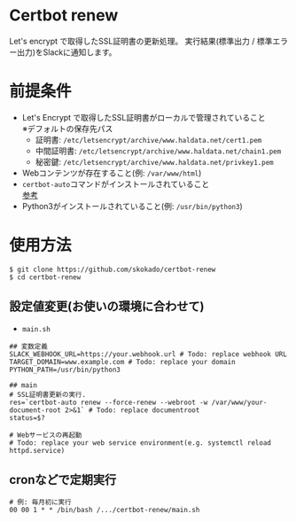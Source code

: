 # Certbot renew

Let's encrypt で取得したSSL証明書の更新処理。
実行結果(標準出力 / 標準エラー出力)をSlackに通知します。

# 前提条件
- Let's Encrypt で取得したSSL証明書がローカルで管理されていること<br>
※デフォルトの保存先パス
  - 証明書: `/etc/letsencrypt/archive/www.haldata.net/cert1.pem`
  - 中間証明書: `/etc/letsencrypt/archive/www.haldata.net/chain1.pem`
  - 秘密鍵: `/etc/letsencrypt/archive/www.haldata.net/privkey1.pem`
- Webコンテンツが存在すること(例: `/var/www/html`)
- `certbot-auto`コマンドがインストールされていること<br>
[参考]()
- Python3がインストールされていること(例: `/usr/bin/python3`)

# 使用方法

```shell
$ git clone https://github.com/skokado/certbot-renew
$ cd certbot-renew
```

## 設定値変更(お使いの環境に合わせて)
- `main.sh`

```shell
## 変数定義
SLACK_WEBHOOK_URL=https://your.webhook.url # Todo: replace webhook URL
TARGET_DOMAIN=www.example.com # Todo: replace your domain
PYTHON_PATH=/usr/bin/python3

## main
# SSL証明書更新の実行.
res=`certbot-auto renew --force-renew --webroot -w /var/www/your-document-root 2>&1` # Todo: replace documentroot
status=$?

# Webサービスの再起動
# Todo: replace your web service environment(e.g. systemctl reload httpd.service)
```

## cronなどで定期実行
```shell
# 例: 毎月初に実行
00 00 1 * * /bin/bash /.../certbot-renew/main.sh
```
